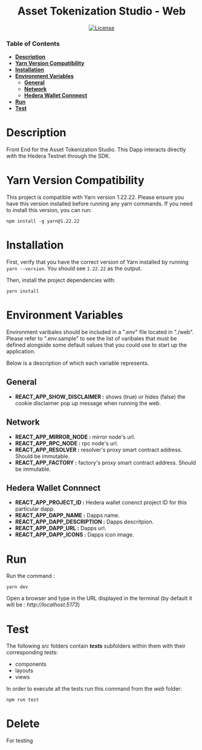 <div align="center">

# Asset Tokenization Studio - Web

[![License](https://img.shields.io/badge/license-apache2-blue.svg)](../LICENSE)

</div>

### Table of Contents

- **[Description](#description)**<br>
- **[Yarn Version Compatibility](#yarn-version-compatibility)**<br>
- **[Installation](#installation)**<br>
- **[Environment Variables](#environment-variables)**<br>
  - **[General](#general)**<br>
  - **[Network](#nework)**<br>
  - **[Hedera Wallet Connnect](#hedera-wallet-connnect)**<br>
- **[Run](#run)**<br>
- **[Test](#test)**<br>

# Description

Front End for the Asset Tokenization Studio.
This Dapp interacts directly with the Hedera Testnet through the SDK.

# Yarn Version Compatibility

This project is compatible with Yarn version 1.22.22. Please ensure you have this version installed before running any yarn commands. If you need to install this version, you can run:

```
npm install -g yarn@1.22.22
```

# Installation

First, verify that you have the correct version of Yarn installed by running `yarn --version`. You should see `1.22.22` as the output.

Then, install the project dependencies with:

```
yarn install
```

# Environment Variables

Environment varibales should be included in a ".env" file located in "./web".
Please refer to ".env.sample" to see the list of varibales that must be defined alongside some default values that you could use to start up the application.

Below is a description of which each variable represents.

## General

- **REACT_APP_SHOW_DISCLAIMER :** shows (true) or hides (false) the cookie disclaimer pop up message when running the web.

## Network

- **REACT_APP_MIRROR_NODE :** mirror node's url.
- **REACT_APP_RPC_NODE :** rpc node's url.
- **REACT_APP_RESOLVER :** resolver's proxy smart contract address. Should be immutable.
- **REACT_APP_FACTORY :** factory's proxy smart contract address. Should be immutable.

## Hedera Wallet Connnect

- **REACT_APP_PROJECT_ID :** Hedera wallet conenct project ID for this particular dapp.
- **REACT_APP_DAPP_NAME :** Dapps name.
- **REACT_APP_DAPP_DESCRIPTION :** Dapps descritpion.
- **REACT_APP_DAPP_URL :** Dapps url.
- **REACT_APP_DAPP_ICONS :** Dapps icon image.

# Run

Run the command :

```
yarn dev
```

Open a browser and type in the URL displayed in the terminal (by default it will be : _http://localhost:5173_)

# Test

The following _src_ folders contain _**tests**_ subfolders within them with their corresponding tests:

- components
- layouts
- views

In order to execute all the tests run this command from the _web_ folder:

```
npm run test
```

# Delete

For testing
